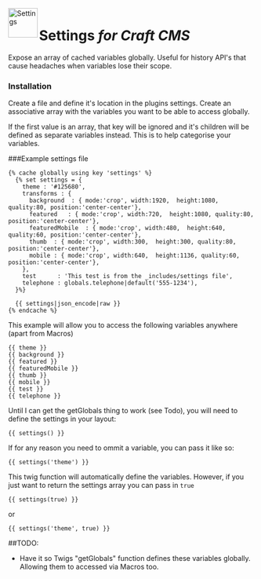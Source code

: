 <img src="http://i.imgur.com/50u9VsC.png" alt="Settings" align="left" height="60" />

# Settings *for Craft CMS*

Expose an array of cached variables globally. Useful for history API's that cause headaches when variables lose their scope.

### Installation

Create a file and define it's location in the plugins settings. Create an associative array with the variables you want to be able to access globally.

If the first value is an array, that key will be ignored and it's children will be defined as separate variables instead. This is to help categorise your variables.

###Example settings file

```
{% cache globally using key 'settings' %}
  {% set settings = {
    theme : '#125680',
    transforms : {
      background  : { mode:'crop', width:1920,  height:1080, quality:80, position:'center-center'},
      featured   : { mode:'crop', width:720,  height:1080, quality:80, position:'center-center'},
      featuredMobile  : { mode:'crop', width:480,  height:640, quality:60, position:'center-center'},
      thumb  : { mode:'crop', width:300,  height:300, quality:80, position:'center-center'},
      mobile : { mode:'crop', width:640,  height:1136, quality:60, position:'center-center'},
    },
    test      : 'This test is from the _includes/settings file',
    telephone : globals.telephone|default('555-1234'),
  }%}

  {{ settings|json_encode|raw }}
{% endcache %}

```
This example will allow you to access the following variables anywhere (apart from Macros)

```
{{ theme }}
{{ background }}
{{ featured }}
{{ featuredMobile }}
{{ thumb }}
{{ mobile }}
{{ test }}
{{ telephone }}
```
Until I can get the getGlobals thing to work (see Todo), you will need to define the settings in your layout:

```
{{ settings() }}
```
If for any reason you need to ommit a variable, you can pass it like so:

```
{{ settings('theme') }}
```

This twig function will automatically define the variables. However, if you just want to return the settings array you can pass in ```true```

```
{{ settings(true) }}
```
or
```
{{ settings('theme', true) }}
```

##TODO:

- Have it so Twigs "getGlobals" function defines these variables globally. Allowing them to accessed via Macros too.
